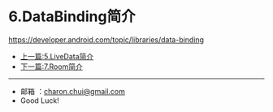 # 6.DataBinding简介



https://developer.android.com/topic/libraries/data-binding








- [上一篇:5.LiveData简介](./Jetpack/architecture/5.LiveData%E7%AE%80%E4%BB%8B.md)         
- [下一篇:7.Room简介](./Jetpack/architecture/7.Room%E7%AE%80%E4%BB%8B.md)





---

- 邮箱 ：charon.chui@gmail.com  
- Good Luck! 